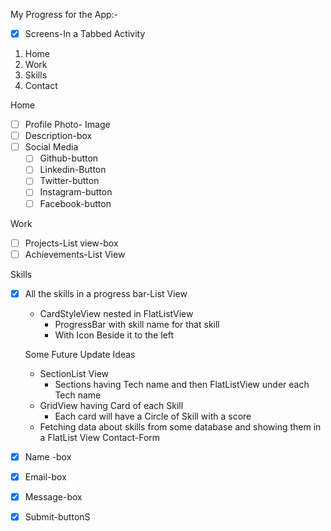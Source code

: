 My Progress for the App:-  

- [X] Screens-In a Tabbed Activity  
1. Home  
 2. Work  
  3. Skills  
   4. Contact  

Home  
  - [ ] Profile Photo- Image
  - [ ] Description-box
  - [ ] Social Media
    - [ ] Github-button
    - [ ] Linkedin-Button
    - [ ] Twitter-button
    - [ ] Instagram-button
    - [ ] Facebook-button  

Work
  - [ ] Projects-List view-box
  - [ ] Achievements-List View  

Skills
  - [x] All the skills in a progress bar-List View  
    - CardStyleView nested in FlatListView 
	    - ProgressBar with skill name for that skill 
	    - With Icon Beside it to the left  
	          
    Some Future Update Ideas  
    - SectionList View
        - Sections having Tech name and then FlatListView under each Tech name
    - GridView having Card of each Skill
        - Each card will have a Circle of Skill with a score
    - Fetching data about skills from some database and showing them in a FlatList View
Contact-Form
  - [X] Name -box
  - [X] Email-box
  - [X] Message-box
  - [X] Submit-buttonS
